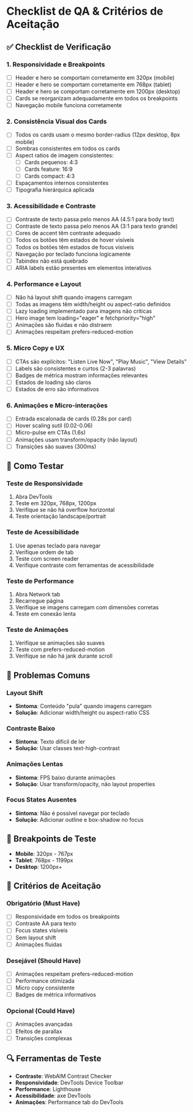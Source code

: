 # Checklist de QA & Critérios de Aceitação

## ✅ Checklist de Verificação

### 1. Responsividade e Breakpoints
- [ ] Header e hero se comportam corretamente em 320px (mobile)
- [ ] Header e hero se comportam corretamente em 768px (tablet)
- [ ] Header e hero se comportam corretamente em 1200px (desktop)
- [ ] Cards se reorganizam adequadamente em todos os breakpoints
- [ ] Navegação mobile funciona corretamente

### 2. Consistência Visual dos Cards
- [ ] Todos os cards usam o mesmo border-radius (12px desktop, 8px mobile)
- [ ] Sombras consistentes em todos os cards
- [ ] Aspect ratios de imagem consistentes:
  - [ ] Cards pequenos: 4:3
  - [ ] Cards feature: 16:9
  - [ ] Cards compact: 4:3
- [ ] Espaçamentos internos consistentes
- [ ] Tipografia hierárquica aplicada

### 3. Acessibilidade e Contraste
- [ ] Contraste de texto passa pelo menos AA (4.5:1 para body text)
- [ ] Contraste de texto passa pelo menos AA (3:1 para texto grande)
- [ ] Cores de accent têm contraste adequado
- [ ] Todos os botões têm estados de hover visíveis
- [ ] Todos os botões têm estados de focus visíveis
- [ ] Navegação por teclado funciona logicamente
- [ ] Tabindex não está quebrado
- [ ] ARIA labels estão presentes em elementos interativos

### 4. Performance e Layout
- [ ] Não há layout shift quando imagens carregam
- [ ] Todas as imagens têm width/height ou aspect-ratio definidos
- [ ] Lazy loading implementado para imagens não críticas
- [ ] Hero image tem loading="eager" e fetchpriority="high"
- [ ] Animações são fluidas e não distraem
- [ ] Animações respeitam prefers-reduced-motion

### 5. Micro Copy e UX
- [ ] CTAs são explícitos: "Listen Live Now", "Play Music", "View Details"
- [ ] Labels são consistentes e curtos (2-3 palavras)
- [ ] Badges de métrica mostram informações relevantes
- [ ] Estados de loading são claros
- [ ] Estados de erro são informativos

### 6. Animações e Micro-interações
- [ ] Entrada escalonada de cards (0.28s por card)
- [ ] Hover scaling sutil (0.02-0.06)
- [ ] Micro-pulse em CTAs (1.6s)
- [ ] Animações usam transform/opacity (não layout)
- [ ] Transições são suaves (300ms)

## 🧪 Como Testar

### Teste de Responsividade
1. Abra DevTools
2. Teste em 320px, 768px, 1200px
3. Verifique se não há overflow horizontal
4. Teste orientação landscape/portrait

### Teste de Acessibilidade
1. Use apenas teclado para navegar
2. Verifique ordem de tab
3. Teste com screen reader
4. Verifique contraste com ferramentas de acessibilidade

### Teste de Performance
1. Abra Network tab
2. Recarregue página
3. Verifique se imagens carregam com dimensões corretas
4. Teste em conexão lenta

### Teste de Animações
1. Verifique se animações são suaves
2. Teste com prefers-reduced-motion
3. Verifique se não há jank durante scroll

## 🚨 Problemas Comuns

### Layout Shift
- **Sintoma**: Conteúdo "pula" quando imagens carregam
- **Solução**: Adicionar width/height ou aspect-ratio CSS

### Contraste Baixo
- **Sintoma**: Texto difícil de ler
- **Solução**: Usar classes text-high-contrast

### Animações Lentas
- **Sintoma**: FPS baixo durante animações
- **Solução**: Usar transform/opacity, não layout properties

### Focus States Ausentes
- **Sintoma**: Não é possível navegar por teclado
- **Solução**: Adicionar outline e box-shadow no focus

## 📱 Breakpoints de Teste

- **Mobile**: 320px - 767px
- **Tablet**: 768px - 1199px  
- **Desktop**: 1200px+

## 🎯 Critérios de Aceitação

### Obrigatório (Must Have)
- [ ] Responsividade em todos os breakpoints
- [ ] Contraste AA para texto
- [ ] Focus states visíveis
- [ ] Sem layout shift
- [ ] Animações fluidas

### Desejável (Should Have)
- [ ] Animações respeitam prefers-reduced-motion
- [ ] Performance otimizada
- [ ] Micro copy consistente
- [ ] Badges de métrica informativos

### Opcional (Could Have)
- [ ] Animações avançadas
- [ ] Efeitos de parallax
- [ ] Transições complexas

## 🔍 Ferramentas de Teste

- **Contraste**: WebAIM Contrast Checker
- **Responsividade**: DevTools Device Toolbar
- **Performance**: Lighthouse
- **Acessibilidade**: axe DevTools
- **Animações**: Performance tab do DevTools
